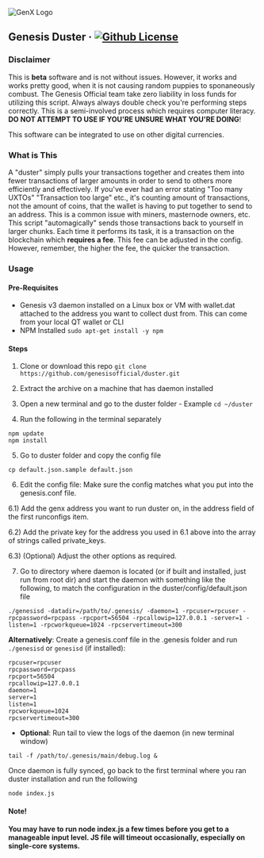![GenX Logo](https://wiki.genesisnetwork.io/images/thumb/7/75/BrandBlueBlue.png/750px-BrandBlueBlue.png "Genesis")

## Genesis Duster &middot; [![Github License](https://img.shields.io/npm/l/express.svg)](https://github.com/genesisofficial/duster/LICENSE)

### Disclaimer
This is **beta** software and is not without issues. However, it works and works pretty good, when it is not causing random puppies to sponaneously combust. The Genesis Official team take zero liability in loss funds for utilizing this script. Always always double check you're performing steps correctly. This is a semi-involved process which requires computer literacy. **DO NOT ATTEMPT TO USE IF YOU'RE UNSURE WHAT YOU'RE DOING**!

This software can be integrated to use on other digital currencies.

### What is This
A "duster" simply pulls your transactions together and creates them into fewer transactions of larger amounts in order to send to others more efficiently and effectively. If you've ever had an error stating "Too many UXTOs" "Transaction too large" etc., it's counting amount of transactions, not the amount of coins, that the wallet is having to put together to send to an address. This is a common issue with miners, masternode owners, etc. This script "automagically" sends those transactions back to yourself in larger chunks. Each time it performs its task, it is a transaction on the blockchain which **requires a fee**. This fee can be adjusted in the config. However, remember, the higher the fee, the quicker the transaction.

### Usage
#### Pre-Requisites
* Genesis v3 daemon installed on a Linux box or VM with wallet.dat attached to the address you want to collect dust from. This can come from your local QT wallet or CLI
* NPM Installed ```sudo apt-get install -y npm```
#### Steps
1) Clone or download this repo ```git clone https://github.com/genesisofficial/duster.git```

2) Extract the archive on a machine that has daemon installed

3) Open a new terminal and go to the duster folder - Example ```cd ~/duster```

4) Run the following in the terminal separately
```
npm update
npm install
```

5) Go to duster folder and copy the config file
```
cp default.json.sample default.json
```

6) Edit the config file: 
Make sure the config matches what you put into the genesis.conf file.

6.1) Add the genx address you want to run duster on, in the address field of the first runconfigs item.

6.2) Add the private key for the address you used in 6.1 above into the array of strings called private_keys.

6.3) (Optional) Adjust the other options as required.

7) Go to directory where daemon is located (or if built and installed, just run from root dir) and start the daemon with something like the following, to match the configuration in the duster/config/default.json file
```
./genesisd -datadir=/path/to/.genesis/ -daemon=1 -rpcuser=rpcuser -rpcpassword=rpcpass -rpcport=56504 -rpcallowip=127.0.0.1 -server=1 -listen=1 -rpcworkqueue=1024 -rpcservertimeout=300
```
**Alternatively**: Create a genesis.conf file in the .genesis folder and run ```./genesisd``` or ```genesisd``` (if installed):
```
rpcuser=rpcuser
rpcpassword=rpcpass
rpcport=56504
rpcallowip=127.0.0.1
daemon=1
server=1
listen=1
rpcworkqueue=1024
rpcservertimeout=300
```
* **Optional**: Run tail to view the logs of the daemon (in new terminal window)
```
tail -f /path/to/.genesis/main/debug.log &
```
Once daemon is fully synced, go back to the first terminal where you ran duster installation and run the following
```
node index.js
```
#### Note!
**You may have to run node index.js a few times before you get to a manageable input level. JS file will timeout occasionally, especially on single-core systems.**
